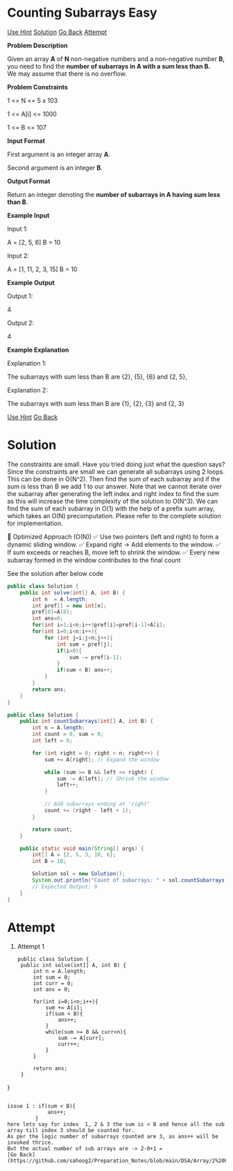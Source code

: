 # Counting Subarrays Easy

[Use Hint](https://www.scaler.com/academy/mentee-dashboard/class/25460/homework/problems/16089/hints?navref=cl_pb_nv_tb)
[Solution](#Solution)
[Go Back](https://github.com/sahoog2/Preparation_Notes/blob/main/DSA/Array/2%20Problems.md)
[Attempt](#Attempt)


**Problem Description**  

Given an array  **A** of  **N**  non-negative numbers and a non-negative number **B,**  
you need to find the  **number of subarrays in A with a sum less than B.**  
We may assume that there is no overflow.

  
  
**Problem Constraints**  

1 <= N <= 5 x 103

1 <= A[i] <= 1000

1 <= B <= 107

  
  
**Input Format**  

First argument is an integer array  **A**.

Second argument is an integer  **B**.

  
  
**Output Format**  

Return an integer denoting the  **number of subarrays in A having sum less than B**.

  
  
**Example Input**  

Input 1:

 A = [2, 5, 6]
 B = 10

Input 2:

 A = [1, 11, 2, 3, 15]
 B = 10

  
  
**Example Output**  

Output 1:

 4

Output 2:

 4

  
  
**Example Explanation**  

Explanation 1:

 The subarrays with sum less than B are {2}, {5}, {6} and {2, 5},

Explanation 2:

 The subarrays with sum less than B are {1}, {2}, {3} and {2, 3}

[Use Hint](https://www.scaler.com/academy/mentee-dashboard/class/25460/homework/problems/16089/hints?navref=cl_pb_nv_tb)
[Go Back](https://github.com/sahoog2/Preparation_Notes/blob/main/DSA/Array/2%20Problems.md)
# Solution
The constraints are small. Have you tried doing just what the question says?
Since the constraints are small we can generate all subarrays using 2 loops. This can be done in O(N^2). Then find the sum of each subarray and if the sum is less than B we add 1 to our answer.
Note that we cannot iterate over the subarray after generating the left index and right index to find the sum as this will increase the time complexity of the solution to O(N^3). We can find the sum of each subarray in O(1) with the help of a prefix sum array, which takes an O(N) precomputation.
Please refer to the complete solution for implementation.

📌 Optimized Approach (O(N))
✅ Use two pointers (left and right) to form a dynamic sliding window.
✅ Expand right → Add elements to the window.
✅ If sum exceeds or reaches B, move left to shrink the window.
✅ Every new subarray formed in the window contributes to the final count

See the solution after below code


```java
public class Solution {
    public int solve(int[] A, int B) {
        int n  = A.length;
        int pref[] = new int[n];
        pref[0]=A[0];
        int ans=0;
        for(int i=1;i<n;i++)pref[i]=pref[i-1]+A[i];
        for(int i=0;i<n;i++){
            for (int j=i;j<n;j++){
                int sum = pref[j];
                if(i>0){
                    sum -= pref[i-1];
                }
                if(sum < B) ans++;
            }
        }
        return ans;
    }
}
```

```java
public class Solution {
    public int countSubarrays(int[] A, int B) {
        int n = A.length;
        int count = 0, sum = 0;
        int left = 0;

        for (int right = 0; right < n; right++) {
            sum += A[right]; // Expand the window

            while (sum >= B && left <= right) {
                sum -= A[left]; // Shrink the window
                left++;
            }

            // Add subarrays ending at 'right'
            count += (right - left + 1);
        }

        return count;
    }

    public static void main(String[] args) {
        int[] A = {2, 5, 3, 10, 6};
        int B = 10;

        Solution sol = new Solution();
        System.out.println("Count of subarrays: " + sol.countSubarrays(A, B));  
        // Expected Output: 9
    }
}
```

# Attempt
1. Attempt 1
   ```
   public class Solution {
    public int solve(int[] A, int B) {
        int n = A.length;
        int sum = 0;
        int curr = 0;
        int ans = 0;

        for(int i=0;i<n;i++){
            sum += A[i];
            if(sum < B){
                ans++;
            }
            while(sum >= B && curr<n){
                sum -= A[curr];
                curr++;
            }
        }

        return ans;
    }
}

   ```

issue 1 : if(sum < B){
                ans++;
            }
here lets say for index  1, 2 & 3 the sum is < B and hence all the sub array till index 3 should be counted for.
As per the logic number of subarrays counted are 3, as ans++ will be invoked thrice.
But the actual number of sub arrays are -> 2-0+1 = 
[Go Back](https://github.com/sahoog2/Preparation_Notes/blob/main/DSA/Array/2%20Problems.md)
